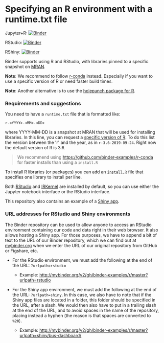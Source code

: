 # Specifying an R environment with a runtime.txt file

Jupyter+R: [![Binder](http://mybinder.org/badge_logo.svg)](http://mybinder.org/v2/gh/binder-examples/r/master?filepath=index.ipynb)

RStudio: [![Binder](https://mybinder.org/badge_logo.svg)](https://mybinder.org/v2/gh/hhwagner1/LandGenCourse_binder/HEAD?urlpath=rstudio)

RShiny: [![Binder](http://mybinder.org/badge_logo.svg)](http://mybinder.org/v2/gh/binder-examples/r/master?urlpath=shiny/bus-dashboard/)

Binder supports using R and RStudio, with libraries pinned to a specific 
snapshot on [MRAN](https://mran.microsoft.com/documents/rro/reproducibility).

**Note:** We recommend to follow [r-conda](https://github.com/binder-examples/r-conda) instead. Especially if you want to use a specific version of R or need faster build times.

**Note:** Another alternative is to use the [holepunch package for R](https://karthik.github.io/holepunch/articles/getting_started.html).

### Requirements and suggestions

You need to have a `runtime.txt` file that is formatted like:

```
r-<YYYY>-<MM>-<DD>
```

where YYYY-MM-DD is a snapshot at MRAN that will be used for installing 
libraries. In this line, you can request a [specific 
version of R](https://github.com/jupyter/repo2docker/pull/772#issue-313426641). To do this list the version between the 'r' 
and the year, as in `r-3.6-2019-09-24`. Right now the default version of R is 3.6.

> We recommend using https://github.com/binder-examples/r-conda for faster installs than using a `install.R`

To install R libraries (or packages) you can add an [`install.R`](install.R) file that specifies one library to install per line.

Both [RStudio](https://www.rstudio.com/) and [IRKernel](https://irkernel.github.io/)
are installed by default, so you can use either the Jupyter notebook interface or
the RStudio interface.

This repository also contains an example of a [Shiny app](https://github.com/binder-examples/r/tree/master/bus-dashboard).

### URL addresses for RStudio and Shiny environments

The Binder repository can be used to allow anyone to access an RStudio environment containing our code and data right 
in their web browser. It also allows hosting a Shiny app. For those purposes, we have to append a bit of text to the 
URL of our Binder repository, which we can find out at [mybinder.org](https://mybinder.org/) when we enter 
the URL of our original repository from GitHub or Figshare, etc.

- For the RStudio environment, we must add the following at the end of the URL: `?urlpath=rstudio`

  - Example: http://mybinder.org/v2/gh/binder-examples/r/master?urlpath=rstudio
  
- For the Shiny app environment, we must add the following at the end of the URL: `?urlpath=shiny`. In this case, we 
also have to note that if the Shiny app files are located in a folder, this folder should be specified in the URL, 
after a slash. We would then also have to put in a trailing slash at the end of the URL, and to avoid spaces in the 
name of the repository, placing instead a hyphen (the reason is that spaces are converted to `%20`).

  - Example: http://mybinder.org/v2/gh/binder-examples/r/master?urlpath=shiny/bus-dashboard/
